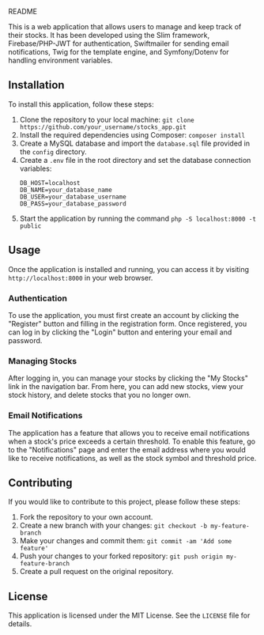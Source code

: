 README

This is a web application that allows users to manage and keep track of their stocks. It has been developed using the Slim framework, Firebase/PHP-JWT for authentication, Swiftmailer for sending email notifications, Twig for the template engine, and Symfony/Dotenv for handling environment variables.

## Installation

To install this application, follow these steps:

1. Clone the repository to your local machine: `git clone https://github.com/your_username/stocks_app.git`
2. Install the required dependencies using Composer: `composer install`
3. Create a MySQL database and import the `database.sql` file provided in the `config` directory.
4. Create a `.env` file in the root directory and set the database connection variables:
   ```
   DB_HOST=localhost
   DB_NAME=your_database_name
   DB_USER=your_database_username
   DB_PASS=your_database_password
   ```
5. Start the application by running the command `php -S localhost:8000 -t public`

## Usage

Once the application is installed and running, you can access it by visiting `http://localhost:8000` in your web browser.

### Authentication

To use the application, you must first create an account by clicking the "Register" button and filling in the registration form. Once registered, you can log in by clicking the "Login" button and entering your email and password.

### Managing Stocks

After logging in, you can manage your stocks by clicking the "My Stocks" link in the navigation bar. From here, you can add new stocks, view your stock history, and delete stocks that you no longer own.

### Email Notifications

The application has a feature that allows you to receive email notifications when a stock's price exceeds a certain threshold. To enable this feature, go to the "Notifications" page and enter the email address where you would like to receive notifications, as well as the stock symbol and threshold price.

## Contributing

If you would like to contribute to this project, please follow these steps:

1. Fork the repository to your own account.
2. Create a new branch with your changes: `git checkout -b my-feature-branch`
3. Make your changes and commit them: `git commit -am 'Add some feature'`
4. Push your changes to your forked repository: `git push origin my-feature-branch`
5. Create a pull request on the original repository.

## License

This application is licensed under the MIT License. See the `LICENSE` file for details.
